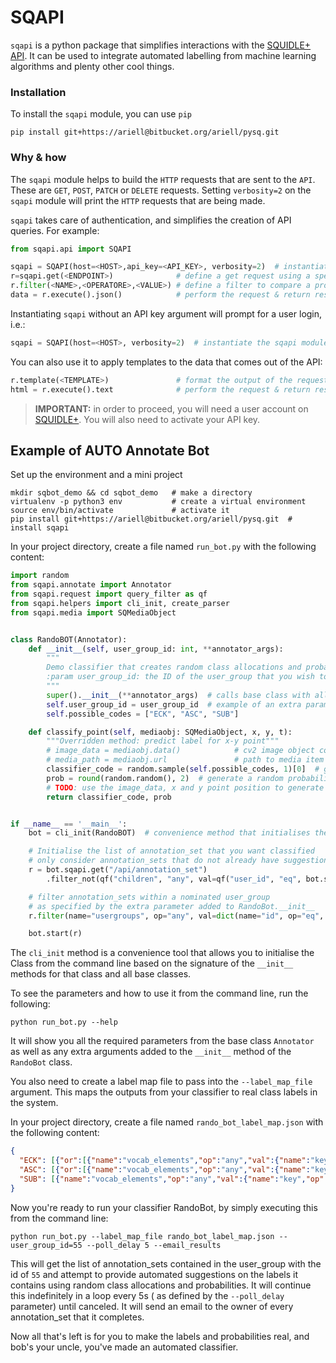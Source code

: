 # SQAPI

`sqapi` is a python package that simplifies interactions with the 
[SQUIDLE+ API](https://squidle.org/api/help?template=api_help_page.html).
It can be used to integrate automated labelling from machine learning algorithms and plenty other cool things.

### Installation
To install the `sqapi` module, you can use `pip`
```shell
pip install git+https://ariell@bitbucket.org/ariell/pysq.git 
```

### Why & how
The `sqapi` module helps to build the `HTTP` requests that are sent to the `API`. These are 
`GET`, `POST`, `PATCH` or `DELETE` requests. Setting `verbosity=2` on the `sqapi` module will print the `HTTP` 
requests that are being made.

`sqapi` takes care of authentication, and simplifies the creation of API queries. 
For example:

```python
from sqapi.api import SQAPI

sqapi = SQAPI(host=<HOST>,api_key=<API_KEY>, verbosity=2)  # instantiate the sqapi module
r=sqapi.get(<ENDPOINT>)              # define a get request using a specific endpoint
r.filter(<NAME>,<OPERATORE>,<VALUE>) # define a filter to compare a property with a value using an operator
data = r.execute().json()            # perform the request & return result as JSON dict (don't set template)
```

Instantiating `sqapi` without an API key argument will prompt for a user login, i.e.:
```python
sqapi = SQAPI(host=<HOST>, verbosity=2)  # instantiate the sqapi module
```

You can also use it to apply templates to the data that comes out of the API:
```python
r.template(<TEMPLATE>)               # format the output of the request using an inbuilt HTML template
html = r.execute().text              # perform the request & return result as text (eg: for html)
```

> **IMPORTANT:** in order to proceed, you will need a user account on [SQUIDLE+](https://squidle.org). You will also 
> need to activate your API key.

## Example of AUTO Annotate Bot
Set up the environment and a mini project
```shell
mkdir sqbot_demo && cd sqbot_demo   # make a directory
virtualenv -p python3 env           # create a virtual environment
source env/bin/activate             # activate it
pip install git+https://ariell@bitbucket.org/ariell/pysq.git  # install sqapi
```

In your project directory, create a file named `run_bot.py` with the following content:

```python
import random
from sqapi.annotate import Annotator
from sqapi.request import query_filter as qf
from sqapi.helpers import cli_init, create_parser
from sqapi.media import SQMediaObject


class RandoBOT(Annotator):
    def __init__(self, user_group_id: int, **annotator_args):
        """
        Demo classifier that creates random class allocations and probabilities
        :param user_group_id: the ID of the user_group that you wish to classify
        """
        super().__init__(**annotator_args)  # calls base class with all required inputs
        self.user_group_id = user_group_id  # example of an extra parameter added to the init
        self.possible_codes = ["ECK", "ASC", "SUB"]

    def classify_point(self, mediaobj: SQMediaObject, x, y, t):
        """Overridden method: predict label for x-y point"""
        # image_data = mediaobj.data()            # cv2 image object containing media data
        # media_path = mediaobj.url               # path to media item
        classifier_code = random.sample(self.possible_codes, 1)[0]  # get a random code
        prob = round(random.random(), 2)  # generate a random probability
        # TODO: use the image_data, x and y point position to generate a real label and prob
        return classifier_code, prob


if __name__ == '__main__':
    bot = cli_init(RandoBOT)  # convenience method that initialises the class from command line arguments

    # Initialise the list of annotation_set that you want classified
    # only consider annotation_sets that do not already have suggestions from this user
    r = bot.sqapi.get("/api/annotation_set")
        .filter_not(qf("children", "any", val=qf("user_id", "eq", bot.sqapi.current_user.get("id"))))

    # filter annotation_sets within a nominated user_group 
    # as specified by the extra parameter added to RandoBot.__init__
    r.filter(name="usergroups", op="any", val=dict(name="id", op="eq", val=bot.user_group_id))

    bot.start(r)
```

The `cli_init` method is a convenience tool that allows you to initialise the Class from the command line based on the 
signature of the `__init__` methods for that class and all base classes.

To see the parameters and how to use it from the command line, run the following:
```shell
python run_bot.py --help
```

It will show you all the required parameters from the base class `Annotator` as well as any extra arguments added to the 
`__init__` method of the `RandoBot` class.

You also need to create a label map file to pass into the `--label_map_file` argument. 
This maps the outputs from your classifier to real class labels in the system.

In your project directory, create a file named `rando_bot_label_map.json` 
with the following content:
```json
{
  "ECK": [{"or":[{"name":"vocab_elements","op":"any","val":{"name":"key","op":"eq","val":"214344"}},{"name":"vocab_elements","op":"any","val":{"name":"key","op":"eq","val":"54079009"}}]}],
  "ASC": [{"or":[{"name":"vocab_elements","op":"any","val":{"name":"key","op":"eq","val":"1839"}},{"name":"vocab_elements","op":"any","val":{"name":"key","op":"eq","val":"35000000"}}]}],
  "SUB": [{"name":"vocab_elements","op":"any","val":{"name":"key","op":"eq","val":"82001000"}}]
}
```

Now you're ready to run your classifier RandoBot, by simply executing this from the command line:
```shell
python run_bot.py --label_map_file rando_bot_label_map.json --user_group_id=55 --poll_delay 5 --email_results
```

This will get the list of annotation_sets contained in the user_group with the id of `55`
and attempt to provide automated suggestions on the labels it contains using random class allocations and probabilities. 
It will continue this indefinitely in a loop every 5s ( as defined by the `--poll_delay` parameter) until canceled. 
It will send an email to the owner of every annotation_set that it completes.

Now all that's left is for you to make the labels and probabilities real, and bob's your uncle,
you've made an automated classifier.

